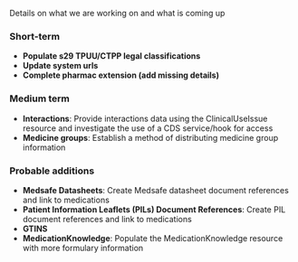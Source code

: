 Details on what we are working on and what is coming up

### Short-term

- **Populate s29 TPUU/CTPP legal classifications**
- **Update system urls**
- **Complete pharmac extension (add missing details)**

### Medium term

- **Interactions**: Provide interactions data using the ClinicalUseIssue resource and investigate the use of a CDS service/hook for access
- **Medicine groups**: Establish a method of distributing medicine group information

### Probable additions

- **Medsafe Datasheets**: Create Medsafe datasheet document references and link to medications
- **Patient Information Leaflets (PILs) Document References**: Create PIL document references and link to medications
- **GTINS**
- **MedicationKnowledge**: Populate the MedicationKnowledge resource with more formulary information
